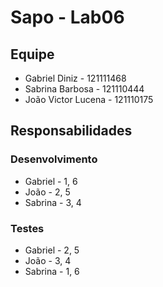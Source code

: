 # Sapo - Lab06

## Equipe

- Gabriel Diniz - 121111468
- Sabrina Barbosa - 121110444
- João Victor Lucena - 121110175

## Responsabilidades

### Desenvolvimento

- Gabriel - 1, 6
- João - 2, 5
- Sabrina - 3, 4

### Testes

- Gabriel - 2, 5
- João - 3, 4
- Sabrina - 1, 6
